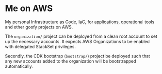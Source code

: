 # Me on AWS

My personal Infrastructure as Code, IaC, for applications, operational tools and
other goofy projects on AWS.

The `organization/` project can be deployed from a clean root account to set up
the necessary accounts. It expects AWS Organizations to be enabled with
delegated StackSet privileges.

Secondly, the CDK bootstrap (`bootstrap/`) project be deployed such that any new accounts added
to the organization will be bootstrapped automatically.
